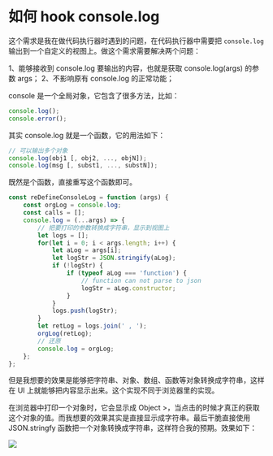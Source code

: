 # 如何 hook console.log

这个需求是我在做代码执行器时遇到的问题，在代码执行器中需要把 `console.log` 输出到一个自定义的视图上。做这个需求需要解决两个问题：

1、能够接收到 console.log 要输出的内容，也就是获取 console.log(args) 的参数 args；
2、不影响原有 console.log 的正常功能；

console 是一个全局对象，它包含了很多方法，比如：

```js
console.log();
console.error();
```

其实 console.log 就是一个函数，它的用法如下：

```js
// 可以输出多个对象
console.log(obj1 [, obj2, ..., objN]);
console.log(msg [, subst1, ..., substN]);
```

既然是个函数，直接重写这个函数即可。

```js
const reDefineConsoleLog = function (args) {
    const orgLog = console.log;
    const calls = [];
    console.log = (...args) => {
        // 把要打印的参数转换成字符串，显示到视图上
        let logs = [];
        for(let i = 0; i < args.length; i++) {
            let aLog = args[i];
            let logStr = JSON.stringify(aLog);
            if (!logStr) {
                if (typeof aLog === 'function') {
                    // function can not parse to json
                    logStr = aLog.constructor;
                }
            }
            logs.push(logStr);
        }
        let retLog = logs.join(' , ');
        orgLog(retLog);
        // 还原
        console.log = orgLog;
    };
};
```

但是我想要的效果是能够把字符串、对象、数组、函数等对象转换成字符串，这样在 UI 上就能够把内容显示出来。这个实现不同于浏览器里的实现。

在浏览器中打印一个对象时，它会显示成 Object >，当点击的时候才真正的获取这个对象的值。而我想要的效果其实是直接显示成字符串。最后干脆直接使用 JSON.stringfy 函数把一个对象转换成字符串，这样符合我的预期。效果如下：

![](https://s3.ax1x.com/2020/11/15/Dim0eK.jpg)


